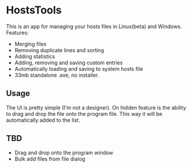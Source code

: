 # HostsTools
This is an app for managing your hosts files in Linux(beta) and Windows.
Features:
* Merging files
* Removing duplicate lines and sorting
* Adding statistics
* Adding, removing and saving custom entries
* Automatically loading and saving to system hosts file
* 33mb standalone .exe, no installer.
## Usage
The UI is pretty simple (I'm not a designer).
On hidden feature is the ability to drag and drop the file onto the program file.
This way it will be automatically added to the list.
## TBD
* Drag and drop onto the program window
* Bulk add files from file dialog
